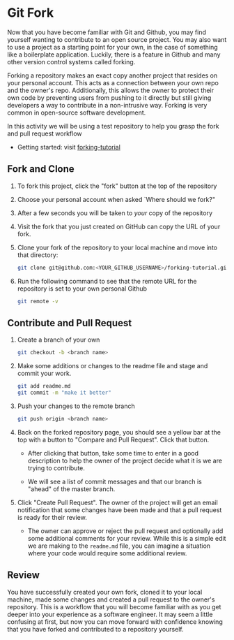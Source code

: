 # Git Fork

Now that you have become familiar with Git and Github, you may find yourself wanting to contribute to an open source project. You may also want to use a project as a starting point for your own, in the case of something like a boilerplate application. Luckily, there is a feature in Github and many other version control systems called forking.

Forking a repository makes an exact copy another project that resides on your personal account. This acts as a connection between your own repo and the owner's repo. Additionally, this allows the owner to protect their own code by preventing users from pushing to it directly but still giving developers a way to contribute in a non-intrusive way. Forking is very common in open-source software development.

In this activity we will be using a test repository to help you grasp the fork and pull request workflow

* Getting started: visit [forking-tutorial](https://github.com/coding-boot-camp/forking-tutorial)

## Fork and Clone

1. To fork this project, click the "fork" button at the top of the repository

2. Choose your personal account when asked `Where should we fork?"

3. After a few seconds you will be taken to *your* copy of the repository

4. Visit the fork that you just created on GitHub can copy the URL of your fork.

5. Clone your fork of the repository to your local machine and move into that directory:

    ```sh
    git clone git@github.com:<YOUR_GITHUB_USERNAME>/forking-tutorial.git && cd forking-tutorial
    ```

6. Run the following command to see that the remote URL for the repository is set to your own personal Github

    ```sh
    git remote -v
    ```

## Contribute and Pull Request

1. Create a branch of your own

    ```sh
    git checkout -b <branch name>
    ```

2. Make some additions or changes to the readme file and stage and commit your work.

    ```sh
    git add readme.md
    git commit -m "make it better"
    ```

3. Push your changes to the remote branch

    ```sh
    git push origin <branch name>
    ```

4. Back on the forked repository page, you should see a yellow bar at the top with a button to "Compare and Pull Request". Click that button.

   * After clicking that button, take some time to enter in a good description to help the owner of the project decide what it is we are trying to contribute.

   * We will see a list of commit messages and that our branch is "ahead" of the master branch.

5. Click "Create Pull Request". The owner of the project will get an email notification that some changes have been made and that a pull request is ready for their review.

   * The owner can approve or reject the pull request and optionally add some additional comments for your review. While this is a simple edit we are making to the `readme.md` file, you can imagine a situation where your code would require some additional review.

## Review

You have successfully created your own fork, cloned it to your local machine, made some changes and created a pull request to the owner's repository. This is a workflow that you will become familiar with as you get deeper into your experience as a software engineer. It may seem a little confusing at first, but now you can move forward with confidence knowing that you have forked and contributed to a repository yourself.
